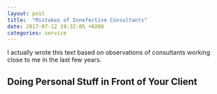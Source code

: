 ```yaml
---
layout: post
title:  "Mistakes of Innefective Consultants"
date: 2017-07-12 19:32:05 +0200
categories: service
---
```


I actually wrote this text based on observations of consultants working close to
me in the last few years.

## Doing Personal Stuff in Front of Your Client
